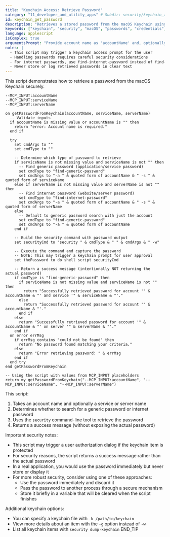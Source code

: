 ```yaml
---
title: "Keychain Access: Retrieve Password"
category: "11_developer_and_utility_apps" # Subdir: security/keychain_access
id: keychain_get_password
description: "Retrieves a stored password from the macOS Keychain using the security command-line tool."
keywords: ["keychain", "security", "macOS", "passwords", "credentials", "find-generic-password", "find-internet-password"]
language: applescript
isComplex: true
argumentsPrompt: "Provide account name as 'accountName' and, optionally, the service name as 'serviceName' (for generic passwords) or server name as 'serverName' (for internet passwords) in inputData."
notes: |
  - This script may trigger a keychain access prompt for the user
  - Handling passwords requires careful security considerations
  - For internet passwords, use find-internet-password instead of find-generic-password
  - Never store or log retrieved passwords in clear text
---
```


This script demonstrates how to retrieve a password from the macOS Keychain securely.

```applescript
--MCP_INPUT:accountName
--MCP_INPUT:serviceName
--MCP_INPUT:serverName

on getPasswordFromKeychain(accountName, serviceName, serverName)
  -- Validate inputs
  if accountName is missing value or accountName is "" then
    return "error: Account name is required."
  end if
  
  try
    set cmdArgs to ""
    set cmdType to ""
    
    -- Determine which type of password to retrieve
    if serviceName is not missing value and serviceName is not "" then
      -- Find generic password (application/service password)
      set cmdType to "find-generic-password"
      set cmdArgs to "-a " & quoted form of accountName & " -s " & quoted form of serviceName
    else if serverName is not missing value and serverName is not "" then
      -- Find internet password (website/server password)
      set cmdType to "find-internet-password"
      set cmdArgs to "-a " & quoted form of accountName & " -s " & quoted form of serverName
    else
      -- Default to generic password search with just the account
      set cmdType to "find-generic-password"
      set cmdArgs to "-a " & quoted form of accountName
    end if
    
    -- Build the security command with password output
    set securityCmd to "security " & cmdType & " " & cmdArgs & " -w"
    
    -- Execute the command and capture the password
    -- NOTE: This may trigger a keychain prompt for user approval
    set thePassword to do shell script securityCmd
    
    -- Return a success message (intentionally NOT returning the actual password)
    if cmdType is "find-generic-password" then
      if serviceName is not missing value and serviceName is not "" then
        return "Successfully retrieved password for account '" & accountName & "' and service '" & serviceName & "'."
      else
        return "Successfully retrieved password for account '" & accountName & "'."
      end if
    else
      return "Successfully retrieved password for account '" & accountName & "' on server '" & serverName & "'."
    end if
  on error errMsg
    if errMsg contains "could not be found" then
      return "No password found matching your criteria."
    else
      return "Error retrieving password: " & errMsg
    end if
  end try
end getPasswordFromKeychain

-- Using the script with values from MCP_INPUT placeholders
return my getPasswordFromKeychain("--MCP_INPUT:accountName", "--MCP_INPUT:serviceName", "--MCP_INPUT:serverName")
```

This script:
1. Takes an account name and optionally a service or server name
2. Determines whether to search for a generic password or internet password
3. Uses the `security` command-line tool to retrieve the password
4. Returns a success message (without exposing the actual password)

Important security notes:
- This script may trigger a user authorization dialog if the keychain item is protected
- For security reasons, the script returns a success message rather than the actual password
- In a real application, you would use the password immediately but never store or display it
- For more robust security, consider using one of these approaches:
  - Use the password immediately and discard it
  - Pass the password to another process through a secure mechanism
  - Store it briefly in a variable that will be cleared when the script finishes

Additional keychain options:
- You can specify a keychain file with `-k /path/to/keychain`
- View more details about an item with the `-g` option instead of `-w`
- List all keychain items with `security dump-keychain`
END_TIP